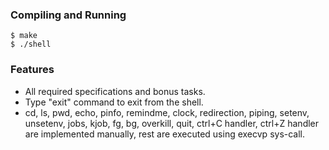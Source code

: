 ### Compiling and Running

```command
$ make
$ ./shell    
```

### Features

* All required specifications and bonus tasks.
* Type "exit" command to exit from the shell.
* cd, ls, pwd, echo, pinfo, remindme, clock, redirection, piping, setenv, unsetenv, jobs, kjob, fg, bg, overkill, quit, ctrl+C handler, ctrl+Z handler are implemented manually, rest are executed using execvp sys-call.
